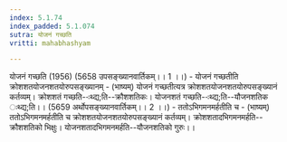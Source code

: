 ```yaml
---
index: 5.1.74
index_padded: 5.1.074
sutra: योजनं गच्छति
vritti: mahabhashyam

---
```

 योजनं गच्छति (1956) (5658 उपसङ्ख्यानवार्तिकम्।। 1 ।।) - योजनं गच्छतीति क्रोशशतयोजनशतयोरुपसङ्ख्यानम् - (भाष्यम्) योजनं गच्छतीत्यत्र क्रोशशतयोजनशतयोरुपसङ्ख्यानं कर्तव्यम्। क्रोशशतं गच्छति--ःथ्द्य;ति--क्रौशशतिकः। योजनशतं गच्छति--ःथ्द्य;ति--यौजनशतिक ःथ्द्य;ति।। (5659 अर्थोपसङ्ख्यानवार्तिकम्।। 2 ।।) - ततोऽभिगमनमर्हतीति च - (भाष्यम्) ततोऽभिगमनमर्हतीति च क्रोशशतयोजनशतयोरुपसङ्ख्यानं कर्तव्यम्। क्रोशशतादभिगमनमर्हति--क्रौशशतिको भिक्षुः। योजनशतादभिगमनमर्हति--यौजनशतिको गुरुः।। 